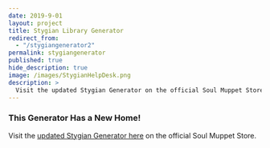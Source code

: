 ```yaml
---
date: 2019-9-01
layout: project
title: Stygian Library Generator
redirect_from:
  - "/stygiangenerator2"
permalink: stygiangenerator
published: true
hide_description: true
image: /images/StygianHelpDesk.png
description: >
  Visit the updated Stygian Generator on the official Soul Muppet Store.
---
```


### This Generator Has a New Home!

Visit the [updated Stygian Generator here](https://usa.soulmuppet-store.co.uk/pages/stygian-generator) on the official Soul Muppet Store.
